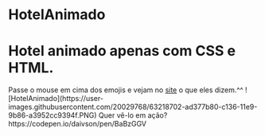 # HotelAnimado
<h1>Hotel animado apenas com CSS e HTML.</h1>
Passe o mouse em cima dos emojis e vejam no <a href="https://codepen.io/daivson/pen/BaBzGGV"> site<a/> o que eles dizem.^^
![HotelAnimado](https://user-images.githubusercontent.com/20029768/63218702-ad377b80-c136-11e9-9b86-a3952cc9394f.PNG)
Quer vê-lo em ação?https://codepen.io/daivson/pen/BaBzGGV
